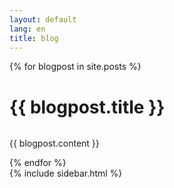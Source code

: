 ```yaml
---
layout: default
lang: en
title: blog
---
```




<div class="main">
        <div class="content">
        {% for blogpost in site.posts %}
          <h1 class="entry-title">{{ blogpost.title }}   </h1> 
        <img src="{{ blogpost.image | prepend: '/assets/'  | prepend: site.baseurl | prepend: site.url }} " alt=""> 
        <p> {{ blogpost.content }} </p>
        {% endfor %}
    </div>
    {% include sidebar.html %}
</div>

